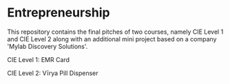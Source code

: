 # Entrepreneurship

This repository contains the final pitches of two courses, namely CIE Level 1 and CIE Level 2 along with an additional mini project based on a company 'Mylab Discovery Solutions'.

CIE Level 1: EMR Card

CIE Level 2: Vīrya Pill Dispenser

